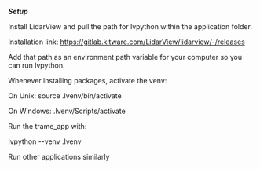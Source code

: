 ***Setup***

Install LidarView and pull the path for lvpython within the application folder.

Installation link: https://gitlab.kitware.com/LidarView/lidarview/-/releases

Add that path as an environment path variable for your computer so you can run lvpython.


Whenever installing packages, activate the venv:

On Unix: source .lvenv/bin/activate

On Windows: .lvenv/Scripts/activate


Run the trame_app with:

  lvpython <trame-python-script> --venv .lvenv
  
Run other applications similarly
